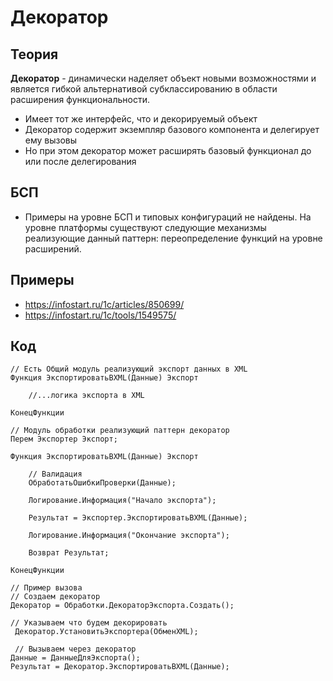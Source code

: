 # Декоратор

## Теория
**Декоратор** - динамически наделяет объект новыми возможностями и является гибкой альтернативой субклассированию в области расширения функциональности.
- Имеет тот же интерфейс, что и декорируемый объект
- Декоратор содержит экземпляр базового компонента и делегирует ему вызовы
- Но при этом декоратор может расширять базовый функционал до или после делегирования

## БСП
- Примеры на уровне БСП и типовых конфигураций не найдены. На уровне платформы существуют следующие механизмы реализующие данный паттерн: переопределение функций на уровне расширений.

## Примеры
- https://infostart.ru/1c/articles/850699/
- https://infostart.ru/1c/tools/1549575/

## Код
    // Есть Общий модуль реализующий экспорт данных в XML
    Функция ЭкспортироватьВXML(Данные) Экспорт
  
        //...логика экспорта в XML
  
    КонецФункции

    // Модуль обработки реализующий паттерн декоратор
    Перем Экспортер Экспорт; 

    Функция ЭкспортироватьВXML(Данные) Экспорт

        // Валидация
        ОбработатьОшибкиПроверки(Данные); 
  
        Логирование.Информация("Начало экспорта");
  
        Результат = Экспортер.ЭкспортироватьВXML(Данные);
  
        Логирование.Информация("Окончание экспорта");
  
        Возврат Результат;
  
    КонецФункции

    // Пример вызова
    // Создаем декоратор
    Декоратор = Обработки.ДекораторЭкспорта.Создать();
    
    // Указываем что будем декорировать
     Декоратор.УстановитьЭкспортера(ОбменXML);

     // Вызываем через декоратор
    Данные = ДанныеДляЭкспорта();
    Результат = Декоратор.ЭкспортироватьВXML(Данные);